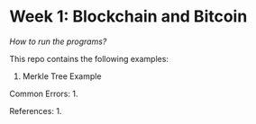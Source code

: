 # Week 1: Blockchain and Bitcoin

*How to run the programs?*

This repo contains the following examples:

1. Merkle Tree Example

Common Errors:
1. 

References:
1. 
